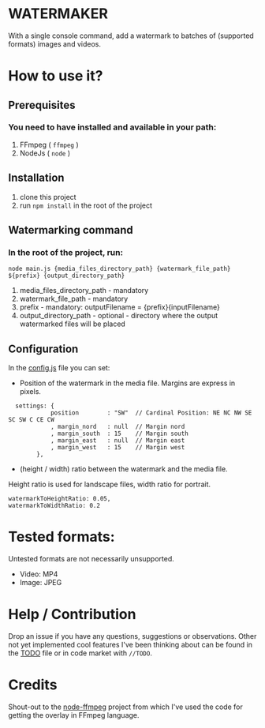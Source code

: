 # WATERMAKER
With a single console command, add a watermark to batches of (supported formats) images and videos.

# How to use it?

## Prerequisites
### You need to have installed and available in your path:
1. FFmpeg ( `ffmpeg` )
2. NodeJs ( `node` )

## Installation
1. clone this project
2. run `npm install` in the root of the project

## Watermarking command
### In the root of the project, run:
`node main.js {media_files_directory_path} {watermark_file_path} ${prefix} {output_directory_path}`

1. media_files_directory_path - mandatory
2. watermark_file_path - mandatory
3. prefix - mandatory: outputFilename = {prefix}{inputFilename}
4. output_directory_path - optional - directory where the output watermarked files will be placed

## Configuration
In the [config.js](https://github.com/oliveox/watermarker/blob/main/config.js) file you can set:


- Position of the watermark in the media file. Margins are express in pixels.
```
  settings: {
            position		: "SW"	// Cardinal Position: NE NC NW SE SC SW C CE CW
            , margin_nord	: null	// Margin nord 
            , margin_south	: 15	// Margin south
            , margin_east	: null	// Margin east
            , margin_west	: 15	// Margin west
        },
```

- (height / width) ratio between the watermark and the media file. 

Height ratio is used for landscape files, width ratio for portrait.
```
watermarkToHeightRatio: 0.05,
watermarkToWidthRatio: 0.2
```

# Tested formats:
Untested formats are not necessarily unsupported.
- Video: MP4
- Image: JPEG

# Help / Contribution
Drop an issue if you have any questions, suggestions or observations. Other not yet implemented cool features I've been thinking about can be found in the [TODO]() file or in code market with `//TODO`.

# Credits
Shout-out to the [node-ffmpeg](https://github.com/damianociarla/node-ffmpeg) project from which I've used the code for getting the overlay in FFmpeg language.